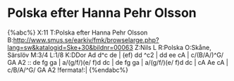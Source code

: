 # Polska efter Hanna Pehr Olsson

{%abc%}
X:11
T:Polska efter Hanna Pehr Olsson
B:http://www.smus.se/earkiv/fmk/browselarge.php?lang=sw&katalogid=Ske+30&bildnr=00063
Z:Nils L
R:Polska
O:Skåne, Särslöv
M:3/4
L:1/8
K:DDor
Ad d^c de | (ef) dd ^c2 | dd ee cA | c/(B/A/)^G/ GA A2 ::
de fg ga | a/(g/f/)(e/ f)d dc | de fg ga | a/(g/f/)(e/ f)d dc |
cA Ae cA | c/B/A/^G/ GA A2 !fermata!:|
{%endabc%}
